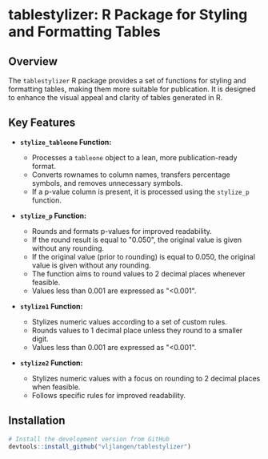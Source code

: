 # tablestylizer: R Package for Styling and Formatting Tables


## Overview

The `tablestylizer` R package provides a set of functions for styling and formatting tables, making them more suitable for publication. It is designed to enhance the visual appeal and clarity of tables generated in R.

## Key Features

- **`stylize_tableone` Function:**
  - Processes a `tableone` object to a lean, more publication-ready format.
  - Converts rownames to column names, transfers percentage symbols, and removes unnecessary symbols.
  - If a p-value column is present, it is processed using the `stylize_p` function.


- **`stylize_p` Function:**
  - Rounds and formats p-values for improved readability.
  - If the round result is equal to "0.050", the original value is given without any rounding.
  - If the original value (prior to rounding) is equal to 0.050, the original value is given without any rounding.
  - The function aims to round values to 2 decimal places whenever feasible.
  - Values less than 0.001 are expressed as "<0.001".


- **`stylize1` Function:**
  - Stylizes numeric values according to a set of custom rules.
  - Rounds values to 1 decimal place unless they round to a smaller digit.
  - Values less than 0.001 are expressed as "<0.001".

- **`stylize2` Function:**
  - Stylizes numeric values with a focus on rounding to 2 decimal places when feasible.
  - Follows specific rules for improved readability.

## Installation

```R
# Install the development version from GitHub
devtools::install_github("vljlangen/tablestylizer")
